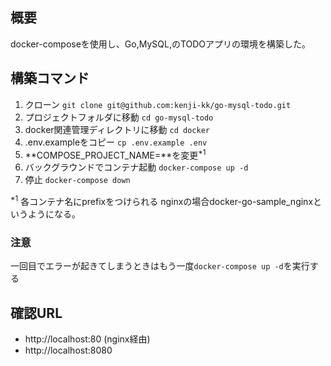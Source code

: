 ## 概要
docker-composeを使用し、Go,MySQL,のTODOアプリの環境を構築した。

## 構築コマンド
1. クローン `git clone git@github.com:kenji-kk/go-mysql-todo.git`
2. プロジェクトフォルダに移動 `cd go-mysql-todo`
3. docker関連管理ディレクトリに移動 `cd docker`
4. .env.exampleをコピー `cp .env.example .env`
5. **COMPOSE_PROJECT_NAME=**を変更<sup>*1<sup>
6. バックグラウンドでコンテナ起動 `docker-compose up -d`
7. 停止 `docker-compose down`

<sup>*1</sup>
各コンテナ名にprefixをつけられる
nginxの場合docker-go-sample_nginxというようになる。

### 注意
一回目でエラーが起きてしまうときはもう一度`docker-compose up -d`を実行する
## 確認URL
- http://localhost:80 (nginx経由)
- http://localhost:8080
